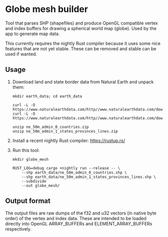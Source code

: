 # Globe mesh builder

Tool that parses SHP (shapefiles) and produce OpenGL compatible vertex and index buffers for
drawing a spherical world map (globe). Used by the app to generate map data.

This currently requires the nightly Rust compiler because it uses some nice features that
are not yet stable. These can be removed and stable can be used if wanted.

## Usage

1. Download land and state border data from Natural Earth and unpack them:
    ```
    mkdir earth_data; cd earth_data

    curl -L -O https://www.naturalearthdata.com/http//www.naturalearthdata.com/download/50m/cultural/ne_50m_admin_0_countries.zip
    curl -L -O https://www.naturalearthdata.com/http//www.naturalearthdata.com/download/50m/cultural/ne_50m_admin_1_states_provinces_lines.zip

    unzip ne_50m_admin_0_countries.zip
    unzip ne_50m_admin_1_states_provinces_lines.zip
    ```

1. Install a recent nightly Rust compiler: https://rustup.rs/

1. Run this tool:
    ```
    mkdir globe_mesh

    RUST_LOG=debug cargo +nightly run --release -- \
        --shp earth_data/ne_50m_admin_0_countries.shp \
        --shp earth_data/ne_50m_admin_1_states_provinces_lines.shp \
        --subdivide
        --out globe_mesh/
    ```

## Output format

The output files are raw dumps of the f32 and u32 vectors (in native byte order) of the vertex
and index data. These are intended to be loaded directly into OpenGL
ARRAY_BUFFERs and ELEMENT_ARRAY_BUFFERs respectively.
